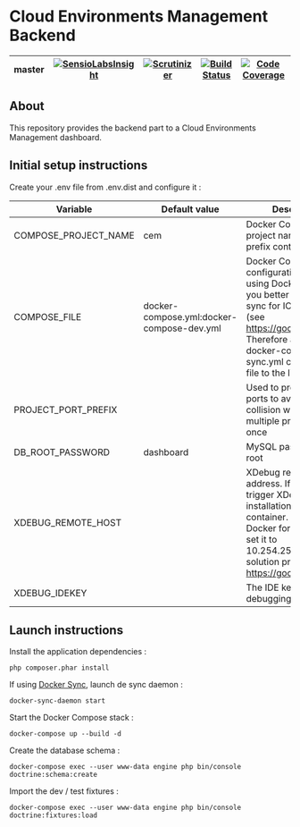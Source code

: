# Cloud Environments Management Backend

 master | [![SensioLabsInsight](https://insight.sensiolabs.com/projects/4380eb76-4bf4-4ab4-a2a7-288c48b1c9eb/mini.png)](https://insight.sensiolabs.com/projects/4380eb76-4bf4-4ab4-a2a7-288c48b1c9eb) | [![Scrutinizer](https://img.shields.io/scrutinizer/g/GMaissa/cem-backend/master.svg)](https://scrutinizer-ci.com/g/GMaissa/cem-backend/?branch=master) | [![Build Status](https://travis-ci.org/GMaissa/cem-backend.svg?branch=master)](https://travis-ci.org/GMaissa/cem-backend) | [![Code Coverage](https://scrutinizer-ci.com/g/GMaissa/cem-backend/badges/coverage.png?b=master)](https://scrutinizer-ci.com/g/GMaissa/cem-backend/?branch=master)
--------|---------|-------------|--------|----------

## About

This repository provides the backend part to a Cloud Environments Management dashboard.

## Initial setup instructions

Create your .env file from .env.dist and configure it :

Variable             | Default value                             | Description
-------------------- | ----------------------------------------- | ----------------
COMPOSE_PROJECT_NAME | cem                                       | Docker Compose project name, used to prefix container names
COMPOSE_FILE         | docker-compose.yml:docker-compose-dev.yml | Docker Compose configuration files. If using Docker for Mac, you better use docker-sync for IO perf issues (see https://goo.gl/6XWF7b). Therefore add the docker-compose-sync.yml configuration file to the list
PROJECT_PORT_PREFIX  |                                           | Used to prefix exposed ports to avoid port collision when running multiple projects at once
DB_ROOT_PASSWORD     | dashboard                                 | MySQL password for root
XDEBUG_REMOTE_HOST   |                                           | XDebug remote host address. If set, will trigger XDebug installation in the engine container. When using Docker for Mac you can set it to 10.254.254.254 with solution provided on https://goo.gl/sLmuRU
XDEBUG_IDEKEY        |                                           | The IDE key used for debugging

## Launch instructions

Install the application dependencies :

    php composer.phar install

If using [Docker Sync](http://docker-sync.io), launch de sync daemon :

    docker-sync-daemon start
    
Start the Docker Compose stack :

    docker-compose up --build -d

Create the database schema :

    docker-compose exec --user www-data engine php bin/console doctrine:schema:create
    
Import the dev / test fixtures :

    docker-compose exec --user www-data engine php bin/console doctrine:fixtures:load

